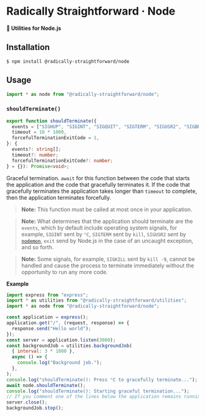 # Radically Straightforward · Node

**🔨 Utilities for Node.js**

## Installation

```console
$ npm install @radically-straightforward/node
```

## Usage

```typescript
import * as node from "@radically-straightforward/node";
```

<!-- DOCUMENTATION START: ./source/index.mts -->

### `shouldTerminate()`

```typescript
export function shouldTerminate({
  events = ["SIGHUP", "SIGINT", "SIGQUIT", "SIGTERM", "SIGUSR2", "SIGBREAK"],
  timeout = 10 * 1000,
  forcefulTerminationExitCode = 1,
}: {
  events?: string[];
  timeout?: number;
  forcefulTerminationExitCode?: number;
} = {}): Promise<void>;
```

Graceful termination. `await` for this function between the code that starts the application and the code that gracefully terminates it. If the code that gracefully terminates the application takes longer than `timeout` to complete, then the application terminates forcefully.

> **Note:** This function must be called at most once in your application.

> **Note:** What determines that the application should terminate are the `events`, which by default include operating system signals, for example, `SIGINT` sent by `⌃C`, `SIGTERM` sent by `kill`, `SIGUSR2` sent by [`nodemon`](https://www.npmjs.com/package/nodemon), `exit` send by Node.js in the case of an uncaught exception, and so forth.

> **Note:** Some signals, for example, `SIGKILL` sent by `kill -9`, cannot be handled and cause the process to terminate immediately without the opportunity to run any more code.

**Example**

```javascript
import express from "express";
import * as utilities from "@radically-straightforward/utilities";
import * as node from "@radically-straightforward/node";

const application = express();
application.get("/", (request, response) => {
  response.send("Hello world");
});
const server = application.listen(3000);
const backgroundJob = utilities.backgroundJob(
  { interval: 3 * 1000 },
  async () => {
    console.log("Background job.");
  },
);
console.log("shouldTerminate(): Press ⌃C to gracefully terminate...");
await node.shouldTerminate();
console.log("shouldTerminate(): Starting graceful termination...");
// If you comment one of the lines below the application remains running for 10 seconds, when ‘shouldTerminate()’ terminates it forcefully.
server.close();
backgroundJob.stop();
```

<!-- DOCUMENTATION END: ./source/index.mts -->
